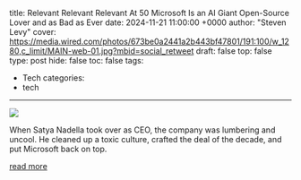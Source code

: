 title: Relevant Relevant Relevant At 50 Microsoft Is an AI Giant Open-Source Lover and as Bad as Ever
date: 2024-11-21 11:00:00 +0000
author: "Steven Levy"
cover: https://media.wired.com/photos/673be0a2441a2b443bf47801/191:100/w_1280,c_limit/MAIN-web-01.jpg?mbid=social_retweet
draft: false
top: false
type: post
hide: false
toc: false
tags:
  - Tech
categories:
  - tech
---

![](https://media.wired.com/photos/673be0a2441a2b443bf47801/191:100/w_1280,c_limit/MAIN-web-01.jpg?mbid=social_retweet)

When Satya Nadella took over as CEO, the company was lumbering and uncool. He cleaned up a toxic culture, crafted the deal of the decade, and put Microsoft back on top.

[read more](https://www.wired.com/story/at-age-50-microsoft-is-an-ai-giant-an-open-source-lover-and-bad-as-it-ever-was/)
